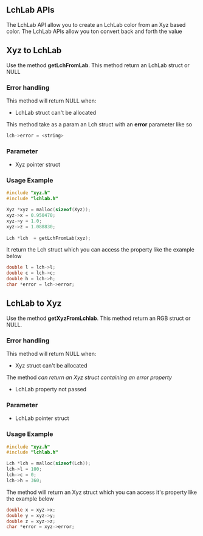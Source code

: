 ## LchLab APIs

The LchLab API allow you to create an LchLab color from an Xyz based color. The LchLab APIs allow you ton convert back and forth the value

## Xyz to LchLab

Use the method **getLchFromLab**. This method return an LchLab struct or NULL

### Error handling

This method will return NULL when:

- LchLab struct can't be allocated

This method take as a param an Lch struct with an **error** parameter like so

```c
lch->error = <string>
```

### Parameter

- Xyz pointer struct

### Usage Example

```c
#include "xyz.h"
#include "lchlab.h"

Xyz *xyz = malloc(sizeof(Xyz));
xyz->x = 0.950470;
xyz->y = 1.0;
xyz->z = 1.088830;
    
Lch *lch  = getLchFromLab(xyz);
```

It return the Lch struct which you can access the property like the example below

```c
double l = lch->l;
double c = lch->c;
double h = lch->h;
char *error = lch->error;
```

## LchLab to Xyz

Use the method **getXyzFromLchlab**. This method return an RGB struct or NULL.

### Error handling

This method will return NULL when:

- Xyz struct can't be allocated

The method *can return an Xyz struct containing an error property*

- LchLab property not passed

### Parameter

- LchLab pointer struct

### Usage Example

```c
#include "xyz.h"
#include "lchlab.h"

Lch *lch = malloc(sizeof(Lch));
lch->l = 100;
lch->c = 0;
lch->h = 360;

```

The method will return an Xyz struct which you can access it's property like the example below

```c
double x = xyz->x;
double y = xyz->y;
double z = xyz->z;
char *error = xyz->error;
```



